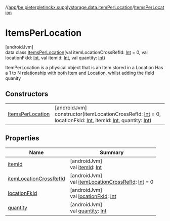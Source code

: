 //[app](../../../index.md)/[be.pieterpletinckx.supplystorage.data.itemPerLocation](../index.md)/[ItemsPerLocation](index.md)

# ItemsPerLocation

[androidJvm]\
data class [ItemsPerLocation](index.md)(val itemLocationCrossRefId: [Int](https://kotlinlang.org/api/latest/jvm/stdlib/kotlin/-int/index.html) = 0, val locationFkId: [Int](https://kotlinlang.org/api/latest/jvm/stdlib/kotlin/-int/index.html), val itemId: [Int](https://kotlinlang.org/api/latest/jvm/stdlib/kotlin/-int/index.html), val quantity: [Int](https://kotlinlang.org/api/latest/jvm/stdlib/kotlin/-int/index.html))

ItemPerLocation is a physical object that is an Item stored in a Location Has a 1 to N relationship with both Item and Location, whilst adding the field quanity

## Constructors

| | |
|---|---|
| [ItemsPerLocation](-items-per-location.md) | [androidJvm]<br>constructor(itemLocationCrossRefId: [Int](https://kotlinlang.org/api/latest/jvm/stdlib/kotlin/-int/index.html) = 0, locationFkId: [Int](https://kotlinlang.org/api/latest/jvm/stdlib/kotlin/-int/index.html), itemId: [Int](https://kotlinlang.org/api/latest/jvm/stdlib/kotlin/-int/index.html), quantity: [Int](https://kotlinlang.org/api/latest/jvm/stdlib/kotlin/-int/index.html)) |

## Properties

| Name | Summary |
|---|---|
| [itemId](item-id.md) | [androidJvm]<br>val [itemId](item-id.md): [Int](https://kotlinlang.org/api/latest/jvm/stdlib/kotlin/-int/index.html) |
| [itemLocationCrossRefId](item-location-cross-ref-id.md) | [androidJvm]<br>val [itemLocationCrossRefId](item-location-cross-ref-id.md): [Int](https://kotlinlang.org/api/latest/jvm/stdlib/kotlin/-int/index.html) = 0 |
| [locationFkId](location-fk-id.md) | [androidJvm]<br>val [locationFkId](location-fk-id.md): [Int](https://kotlinlang.org/api/latest/jvm/stdlib/kotlin/-int/index.html) |
| [quantity](quantity.md) | [androidJvm]<br>val [quantity](quantity.md): [Int](https://kotlinlang.org/api/latest/jvm/stdlib/kotlin/-int/index.html) |

